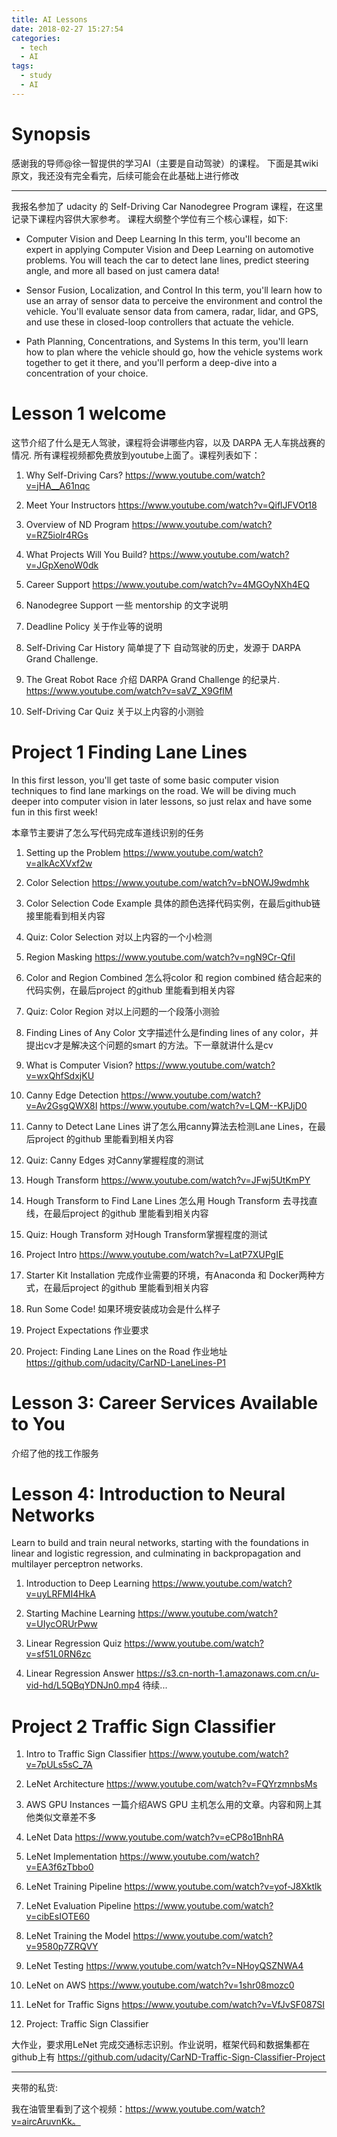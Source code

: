 ```yaml
---
title: AI Lessons
date: 2018-02-27 15:27:54
categories:
  - tech
  - AI
tags:
  - study
  - AI
---
```


# Synopsis

感谢我的导师@徐一智提供的学习AI（主要是自动驾驶）的课程。
下面是其wiki原文，我还没有完全看完，后续可能会在此基础上进行修改

---

我报名参加了 udacity 的 Self-Driving Car Nanodegree Program 课程，在这里记录下课程内容供大家参考。
课程大纲整个学位有三个核心课程，如下:

* Computer Vision and Deep Learning
In this term, you'll become an expert in applying Computer Vision and Deep Learning on automotive problems. You will teach the car to detect lane lines, predict steering angle, and more all based on just camera data!

* Sensor Fusion, Localization, and Control
In this term, you'll learn how to use an array of sensor data to perceive the environment and control the vehicle. You'll evaluate sensor data from camera, radar, lidar, and GPS, and use these in closed-loop controllers that actuate the vehicle.

* Path Planning, Concentrations, and Systems
In this term, you'll learn how to plan where the vehicle should go, how the vehicle systems work together to get it there, and you'll perform a deep-dive into a concentration of your choice.

 

 

# Lesson 1 welcome

这节介绍了什么是无人驾驶，课程将会讲哪些内容，以及 DARPA 无人车挑战赛的情况. 所有课程视频都免费放到youtube上面了。课程列表如下：

 1. Why Self-Driving Cars?
    https://www.youtube.com/watch?v=jHA__A61nqc

 2. Meet Your Instructors
    https://www.youtube.com/watch?v=QiflJFVOt18

 3. Overview of ND Program
    https://www.youtube.com/watch?v=RZ5iolr4RGs

 4. What Projects Will You Build?
    https://www.youtube.com/watch?v=JGpXenoW0dk

 5. Career Support
    https://www.youtube.com/watch?v=4MGOyNXh4EQ

 6. Nanodegree Support
    一些 mentorship 的文字说明

 7. Deadline Policy
    关于作业等的说明

 8. Self-Driving Car History
    简单提了下 自动驾驶的历史，发源于 DARPA Grand Challenge.

 9. The Great Robot Race
    介绍 DARPA Grand Challenge 的纪录片.
    https://www.youtube.com/watch?v=saVZ_X9GfIM

 10. Self-Driving Car Quiz
    关于以上内容的小测验


# Project 1 Finding Lane Lines

In this first lesson, you'll get taste of some basic computer vision techniques to find lane markings on the road. We will be diving much deeper into computer vision in later lessons, so just relax and have some fun in this first week!

本章节主要讲了怎么写代码完成车道线识别的任务

1. Setting up the Problem
  https://www.youtube.com/watch?v=aIkAcXVxf2w

2. Color Selection
  https://www.youtube.com/watch?v=bNOWJ9wdmhk

3. Color Selection Code Example
  具体的颜色选择代码实例，在最后github链接里能看到相关内容

4. Quiz: Color Selection
  对以上内容的一个小检测

5. Region Masking
  https://www.youtube.com/watch?v=ngN9Cr-QfiI

6. Color and Region Combined
  怎么将color 和 region combined 结合起来的代码实例，在最后project  的github 里能看到相关内容

7. Quiz: Color Region
  对以上问题的一个段落小测验

8. Finding Lines of Any Color
  文字描述什么是finding lines of any color，并提出cv才是解决这个问题的smart 的方法。下一章就讲什么是cv

9. What is Computer Vision?
  https://www.youtube.com/watch?v=wxQhfSdxjKU

10. Canny Edge Detection
  https://www.youtube.com/watch?v=Av2GsgQWX8I
  https://www.youtube.com/watch?v=LQM--KPJjD0

11. Canny to Detect Lane Lines
  讲了怎么用canny算法去检测Lane Lines，在最后project  的github 里能看到相关内容

12. Quiz: Canny Edges
  对Canny掌握程度的测试

13. Hough Transform
  https://www.youtube.com/watch?v=JFwj5UtKmPY

14. Hough Transform to Find Lane Lines
  怎么用 Hough Transform 去寻找直线，在最后project  的github 里能看到相关内容

15. Quiz: Hough Transform
  对Hough Transform掌握程度的测试

16. Project Intro
  https://www.youtube.com/watch?v=LatP7XUPgIE

17. Starter Kit Installation
  完成作业需要的环境，有Anaconda  和 Docker两种方式，在最后project  的github 里能看到相关内容

18. Run Some Code!
  如果环境安装成功会是什么样子

19. Project Expectations
  作业要求

20. Project: Finding Lane Lines on the Road
  作业地址 https://github.com/udacity/CarND-LaneLines-P1

# Lesson 3: Career Services Available to You

介绍了他的找工作服务

# Lesson 4: Introduction to Neural Networks

Learn to build and train neural networks, starting with the foundations in linear and logistic regression, and culminating in backpropagation and multilayer perceptron networks.

1. Introduction to Deep Learning
  https://www.youtube.com/watch?v=uyLRFMI4HkA
 
2. Starting Machine Learning
  https://www.youtube.com/watch?v=UIycORUrPww
 
3. Linear Regression Quiz
  https://www.youtube.com/watch?v=sf51L0RN6zc

4. Linear Regression Answer
  https://s3.cn-north-1.amazonaws.com.cn/u-vid-hd/L5QBqYDNJn0.mp4
  待续...
 

# Project 2 Traffic Sign Classifier

1. Intro to Traffic Sign Classifier
  https://www.youtube.com/watch?v=7pULs5sC_7A

2. LeNet Architecture
  https://www.youtube.com/watch?v=FQYrzmnbsMs

3. AWS GPU Instances
  一篇介绍AWS GPU 主机怎么用的文章。内容和网上其他类似文章差不多

4. LeNet Data
  https://www.youtube.com/watch?v=eCP8o1BnhRA

5. LeNet Implementation
  https://www.youtube.com/watch?v=EA3f6zTbbo0

6. LeNet Training Pipeline
  https://www.youtube.com/watch?v=yof-J8Xktlk

7. LeNet Evaluation Pipeline
  https://www.youtube.com/watch?v=cibEsIOTE60

8. LeNet Training the Model
  https://www.youtube.com/watch?v=9580p7ZRQVY

9. LeNet Testing
  https://www.youtube.com/watch?v=NHoyQSZNWA4

10. LeNet on AWS
  https://www.youtube.com/watch?v=1shr08mozc0

11. LeNet for Traffic Signs
  https://www.youtube.com/watch?v=VfJvSF087SI

12. Project: Traffic Sign Classifier


大作业，要求用LeNet 完成交通标志识别。作业说明，框架代码和数据集都在github上有
https://github.com/udacity/CarND-Traffic-Sign-Classifier-Project

---

夹带的私货:

我在油管里看到了这个视频：https://www.youtube.com/watch?v=aircAruvnKk。
